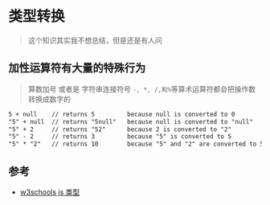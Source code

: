 # 类型转换

> 这个知识其实我不想总结，但是还是有人问

## 加性运算符有大量的特殊行为

> 算数加号 或者是 字符串连接符号
> `-, *, /,和%`等算术运算符都会把操作数转换成数字的

```txt
5 + null    // returns 5         because null is converted to 0
"5" + null  // returns "5null"   because null is converted to "null"
"5" + 2     // returns "52"      because 2 is converted to "2"
"5" - 2     // returns 3         because "5" is converted to 5
"5" * "2"   // returns 10        because "5" and "2" are converted to 5 and 2
```

## 参考

- [w3schools js 类型](https://www.w3schools.com/js/js_type_conversion.asp)
